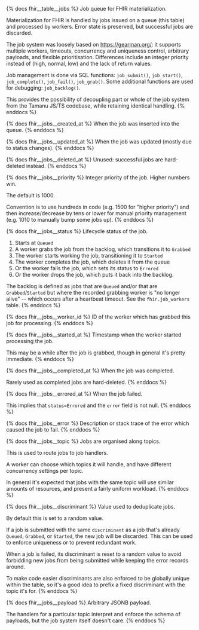 {% docs fhir__table__jobs %}
Job queue for FHIR materialization.

Materialization for FHIR is handled by jobs issued on a queue (this table) and processed by workers.
Error state is preserved, but successful jobs are discarded.

The job system was loosely based on <https://gearman.org/>: it supports multiple workers, timeouts,
concurrency and uniqueness control, arbitrary payloads, and flexible prioritisation. Differences
include an integer priority instead of (high, normal, low) and the lack of return values.

Job management is done via SQL functions: `job_submit()`, `job_start()`, `job_complete()`,
`job_fail()`, `job_grab()`. Some additional functions are used for debugging: `job_backlog()`.

This provides the possibility of decoupling part or whole of the job system from the Tamanu JS/TS
codebase, while retaining identical handling.
{% enddocs %}

{% docs fhir__jobs__created_at %}
When the job was inserted into the queue.
{% enddocs %}

{% docs fhir__jobs__updated_at %}
When the job was updated (mostly due to status changes).
{% enddocs %}

{% docs fhir__jobs__deleted_at %}
Unused: successful jobs are hard-deleted instead.
{% enddocs %}

{% docs fhir__jobs__priority %}
Integer priority of the job. Higher numbers win.

The default is 1000.

Convention is to use hundreds in code (e.g. 1500 for "higher priority") and then increase/decrease
by tens or lower for manual priority management (e.g. 1010 to manually bump some jobs up).
{% enddocs %}

{% docs fhir__jobs__status %}
Lifecycle status of the job.

1. Starts at `Queued`
2. A worker grabs the job from the backlog, which transitions it to `Grabbed`
3. The worker starts working the job, transitioning it to `Started`
4. The worker completes the job, which deletes it from the queue
5. Or the worker fails the job, which sets its status to `Errored`
6. Or the worker drops the job, which puts it back into the backlog.

The backlog is defined as jobs that are `Queued` and/or that are `Grabbed`/`Started` but where the
recorded grabbing worker is "no longer alive" -- which occurs after a heartbeat timeout. See the
`fhir.job_workers` table.
{% enddocs %}

{% docs fhir__jobs__worker_id %}
ID of the worker which has grabbed this job for processing.
{% enddocs %}

{% docs fhir__jobs__started_at %}
Timestamp when the worker started processing the job.

This may be a while after the job is grabbed, though in general it's pretty immediate.
{% enddocs %}

{% docs fhir__jobs__completed_at %}
When the job was completed.

Rarely used as completed jobs are hard-deleted.
{% enddocs %}

{% docs fhir__jobs__errored_at %}
When the job failed.

This implies that `status=Errored` and the `error` field is not null.
{% enddocs %}

{% docs fhir__jobs__error %}
Description or stack trace of the error which caused the job to fail.
{% enddocs %}

{% docs fhir__jobs__topic %}
Jobs are organised along topics.

This is used to route jobs to job handlers.

A worker can choose which topics it will handle, and have different concurrency settings per topic.

In general it's expected that jobs with the same topic will use similar amounts of resources, and
present a fairly uniform workload.
{% enddocs %}

{% docs fhir__jobs__discriminant %}
Value used to deduplicate jobs.

By default this is set to a random value.

If a job is submitted with the same `discriminant` as a job that's already `Queued`, `Grabbed`,
or `Started`, the new job will be discarded. This can be used to enforce uniqueness or to prevent
redundant work.

When a job is failed, its discriminant is reset to a random value to avoid forbidding new jobs from
being submitted while keeping the error records around.

To make code easier discriminants are also enforced to be globally unique within the table, so it's
a good idea to prefix a fixed discriminant with the topic it's for.
{% enddocs %}

{% docs fhir__jobs__payload %}
Arbitrary JSONB payload.

The handlers for a particular topic interpret and enforce the schema of payloads, but the job system
itself doesn't care.
{% enddocs %}
